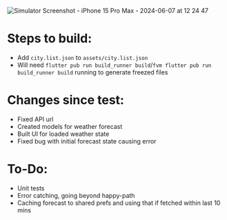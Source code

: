 ![Simulator Screenshot - iPhone 15 Pro Max - 2024-06-07 at 12 24 47](https://github.com/LucasBourne/weather_forecaster/assets/21283251/c128db6d-5051-4351-a669-f41b11d24f79)

# Steps to build:
- Add `city.list.json` to `assets/city.list.json`
- Will need `flutter pub run build_runner build`/`fvm flutter pub run build_runner build` running to generate freezed files

# Changes since test:
- Fixed API url
- Created models for weather forecast
- Built UI for loaded weather state
- Fixed bug with initial forecast state causing error

# To-Do:
- Unit tests
- Error catching, going beyond happy-path
- Caching forecast to shared prefs and using that if fetched within last 10 mins
